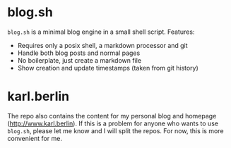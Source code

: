 # blog.sh

`blog.sh` is a minimal blog engine in a small shell script. Features:

* Requires only a posix shell, a markdown processor and git
* Handle both blog posts and normal pages
* No boilerplate, just create a markdown file
* Show creation and update timestamps (taken from git history)

# karl.berlin

The repo also contains the content for my personal blog and homepage (http://www.karl.berlin). If this is a problem for anyone who wants to use `blog.sh`, please let me know and I will split the repos. For now, this is more convenient for me.
